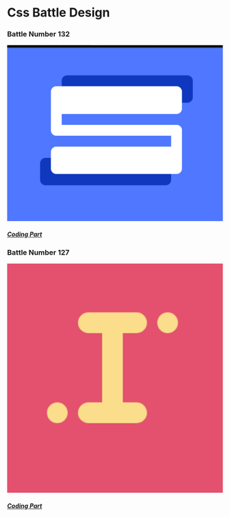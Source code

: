 # Css Battle Design

### Battle Number 132

![My Image](./assets/LetterS.png)

##### [Coding Part](./LetterS.html)

### Battle Number 127

![](./assets/LetterI.png)

##### [Coding Part](./LetterI.html)